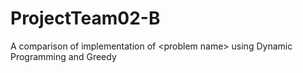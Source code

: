 # ProjectTeam02-B
A comparison of implementation of &lt;problem name> using Dynamic Programming and Greedy
